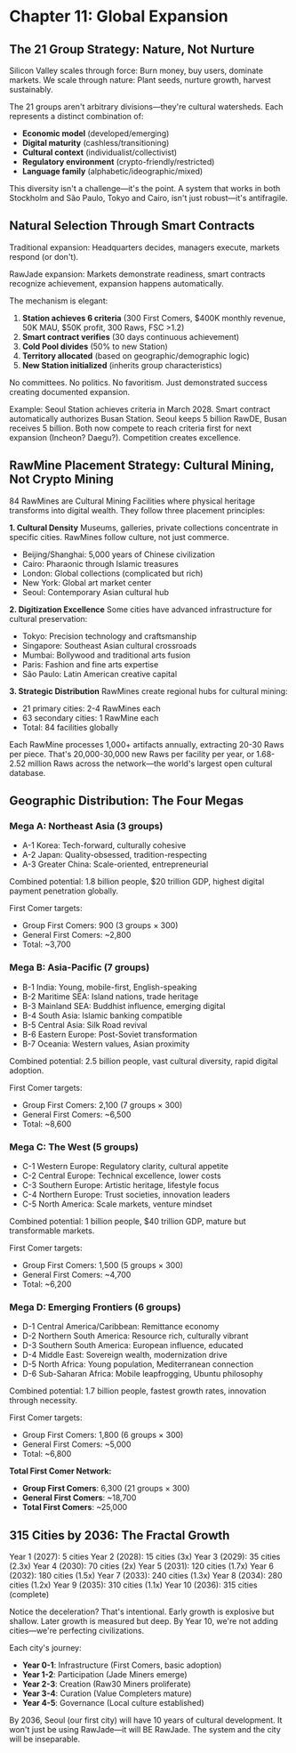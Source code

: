 ﻿# Chapter 11: Global Expansion

## The 21 Group Strategy: Nature, Not Nurture

Silicon Valley scales through force: Burn money, buy users, dominate markets. We scale through nature: Plant seeds, nurture growth, harvest sustainably.

The 21 groups aren't arbitrary divisions—they're cultural watersheds. Each represents a distinct combination of:
- **Economic model** (developed/emerging)
- **Digital maturity** (cashless/transitioning)
- **Cultural context** (individualist/collectivist)
- **Regulatory environment** (crypto-friendly/restricted)
- **Language family** (alphabetic/ideographic/mixed)

This diversity isn't a challenge—it's the point. A system that works in both Stockholm and São Paulo, Tokyo and Cairo, isn't just robust—it's antifragile.

## Natural Selection Through Smart Contracts

Traditional expansion: Headquarters decides, managers execute, markets respond (or don't).

RawJade expansion: Markets demonstrate readiness, smart contracts recognize achievement, expansion happens automatically.

The mechanism is elegant:

1. **Station achieves 6 criteria** (300 First Comers, $400K monthly revenue, 50K MAU, $50K profit, 300 Raws, FSC >1.2)
2. **Smart contract verifies** (30 days continuous achievement)
3. **Cold Pool divides** (50% to new Station)
4. **Territory allocated** (based on geographic/demographic logic)
5. **New Station initialized** (inherits group characteristics)

No committees. No politics. No favoritism. Just demonstrated success creating documented expansion.

Example: Seoul Station achieves criteria in March 2028. Smart contract automatically authorizes Busan Station. Seoul keeps 5 billion RawDE, Busan receives 5 billion. Both now compete to reach criteria first for next expansion (Incheon? Daegu?). Competition creates excellence.

## RawMine Placement Strategy: Cultural Mining, Not Crypto Mining

84 RawMines are Cultural Mining Facilities where physical heritage transforms into digital wealth. They follow three placement principles:

**1. Cultural Density**
Museums, galleries, private collections concentrate in specific cities. RawMines follow culture, not just commerce.
- Beijing/Shanghai: 5,000 years of Chinese civilization
- Cairo: Pharaonic through Islamic treasures
- London: Global collections (complicated but rich)
- New York: Global art market center
- Seoul: Contemporary Asian cultural hub

**2. Digitization Excellence**
Some cities have advanced infrastructure for cultural preservation:
- Tokyo: Precision technology and craftsmanship
- Singapore: Southeast Asian cultural crossroads
- Mumbai: Bollywood and traditional arts fusion
- Paris: Fashion and fine arts expertise
- São Paulo: Latin American creative capital

**3. Strategic Distribution**
RawMines create regional hubs for cultural mining:
- 21 primary cities: 2-4 RawMines each
- 63 secondary cities: 1 RawMine each
- Total: 84 facilities globally

Each RawMine processes 1,000+ artifacts annually, extracting 20-30 Raws per piece. That's 20,000-30,000 new Raws per facility per year, or 1.68-2.52 million Raws across the network—the world's largest open cultural database.

## Geographic Distribution: The Four Megas

### Mega A: Northeast Asia (3 groups)
- A-1 Korea: Tech-forward, culturally cohesive
- A-2 Japan: Quality-obsessed, tradition-respecting
- A-3 Greater China: Scale-oriented, entrepreneurial

Combined potential: 1.8 billion people, $20 trillion GDP, highest digital payment penetration globally.

First Comer targets:
- Group First Comers: 900 (3 groups × 300)
- General First Comers: ~2,800
- Total: ~3,700

### Mega B: Asia-Pacific (7 groups)
- B-1 India: Young, mobile-first, English-speaking
- B-2 Maritime SEA: Island nations, trade heritage
- B-3 Mainland SEA: Buddhist influence, emerging digital
- B-4 South Asia: Islamic banking compatible
- B-5 Central Asia: Silk Road revival
- B-6 Eastern Europe: Post-Soviet transformation
- B-7 Oceania: Western values, Asian proximity

Combined potential: 2.5 billion people, vast cultural diversity, rapid digital adoption.

First Comer targets:
- Group First Comers: 2,100 (7 groups × 300)
- General First Comers: ~6,500
- Total: ~8,600

### Mega C: The West (5 groups)
- C-1 Western Europe: Regulatory clarity, cultural appetite
- C-2 Central Europe: Technical excellence, lower costs
- C-3 Southern Europe: Artistic heritage, lifestyle focus
- C-4 Northern Europe: Trust societies, innovation leaders
- C-5 North America: Scale markets, venture mindset

Combined potential: 1 billion people, $40 trillion GDP, mature but transformable markets.

First Comer targets:
- Group First Comers: 1,500 (5 groups × 300)
- General First Comers: ~4,700
- Total: ~6,200

### Mega D: Emerging Frontiers (6 groups)
- D-1 Central America/Caribbean: Remittance economy
- D-2 Northern South America: Resource rich, culturally vibrant
- D-3 Southern South America: European influence, educated
- D-4 Middle East: Sovereign wealth, modernization drive
- D-5 North Africa: Young population, Mediterranean connection
- D-6 Sub-Saharan Africa: Mobile leapfrogging, Ubuntu philosophy

Combined potential: 1.7 billion people, fastest growth rates, innovation through necessity.

First Comer targets:
- Group First Comers: 1,800 (6 groups × 300)
- General First Comers: ~5,000
- Total: ~6,800

**Total First Comer Network:**
- **Group First Comers**: 6,300 (21 groups × 300)
- **General First Comers**: ~18,700
- **Total First Comers**: ~25,000

## 315 Cities by 2036: The Fractal Growth

Year 1 (2027): 5 cities
Year 2 (2028): 15 cities (3x)
Year 3 (2029): 35 cities (2.3x)
Year 4 (2030): 70 cities (2x)
Year 5 (2031): 120 cities (1.7x)
Year 6 (2032): 180 cities (1.5x)
Year 7 (2033): 240 cities (1.3x)
Year 8 (2034): 280 cities (1.2x)
Year 9 (2035): 310 cities (1.1x)
Year 10 (2036): 315 cities (complete)

Notice the deceleration? That's intentional. Early growth is explosive but shallow. Later growth is measured but deep. By Year 10, we're not adding cities—we're perfecting civilizations.

Each city's journey:
- **Year 0-1**: Infrastructure (First Comers, basic adoption)
- **Year 1-2**: Participation (Jade Miners emerge)
- **Year 2-3**: Creation (Raw30 Miners proliferate)
- **Year 3-4**: Curation (Value Completers mature)
- **Year 4-5**: Governance (Local culture established)

By 2036, Seoul (our first city) will have 10 years of cultural development. It won't just be using RawJade—it will BE RawJade. The system and the city will be inseparable.
